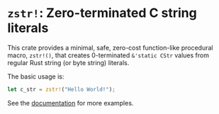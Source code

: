 # `zstr!`: Zero-terminated C string literals

This crate provides a minimal, safe, zero-cost function-like procedural
macro, `zstr!()`, that creates 0-terminated `&'static CStr` values from
regular Rust string (or byte string) literals.

The basic usage is:

```rust
let c_str = zstr!("Hello World!");
```

See the [documentation](https://docs.rs/zstr) for more examples.
